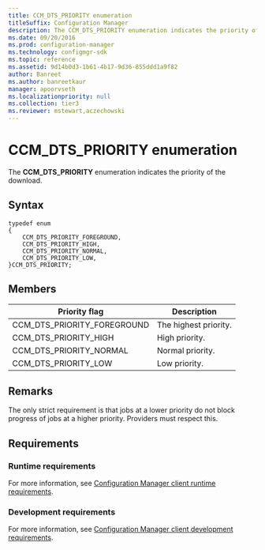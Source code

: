 ```yaml
---
title: CCM_DTS_PRIORITY enumeration
titleSuffix: Configuration Manager
description: The CCM_DTS_PRIORITY enumeration indicates the priority of the download.
ms.date: 09/20/2016
ms.prod: configuration-manager
ms.technology: configmgr-sdk
ms.topic: reference
ms.assetid: 9d14b0d3-1b61-4b17-9d36-855ddd1a9f82
author: Banreet
ms.author: banreetkaur
manager: apoorvseth
ms.localizationpriority: null
ms.collection: tier3
ms.reviewer: mstewart,aczechowski
---
```


# CCM_DTS_PRIORITY enumeration

The **CCM_DTS_PRIORITY** enumeration indicates the priority of the download.  

## Syntax  

```
typedef enum  
{  
    CCM_DTS_PRIORITY_FOREGROUND,
    CCM_DTS_PRIORITY_HIGH,
    CCM_DTS_PRIORITY_NORMAL,
    CCM_DTS_PRIORITY_LOW,
}CCM_DTS_PRIORITY;  

```  

## Members  

|Priority flag|Description|  
|-|-|  
|CCM_DTS_PRIORITY_FOREGROUND|The highest priority.|  
|CCM_DTS_PRIORITY_HIGH|High priority.|  
|CCM_DTS_PRIORITY_NORMAL|Normal priority.|  
|CCM_DTS_PRIORITY_LOW|Low priority.|  

## Remarks

The only strict requirement is that jobs at a lower priority do not block progress of jobs at a higher priority. Providers must respect this.  

## Requirements  

### Runtime requirements

For more information, see [Configuration Manager client runtime requirements](../../../../core/reqs/client-runtime-requirements.md).  

### Development requirements

For more information, see [Configuration Manager client development requirements](../../../../core/reqs/client-development-requirements.md).  
